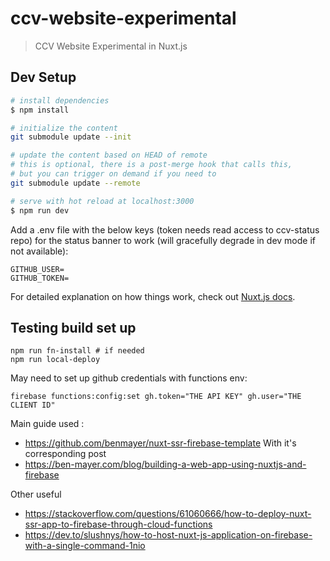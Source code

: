 # ccv-website-experimental

> CCV Website Experimental in Nuxt.js

## Dev Setup

```bash
# install dependencies
$ npm install

# initialize the content
git submodule update --init

# update the content based on HEAD of remote
# this is optional, there is a post-merge hook that calls this,
# but you can trigger on demand if you need to
git submodule update --remote

# serve with hot reload at localhost:3000
$ npm run dev
```

Add a .env file with the below keys (token needs read access to ccv-status repo) for the status banner to work (will gracefully degrade in dev mode if not available):
```
GITHUB_USER=
GITHUB_TOKEN=
```

For detailed explanation on how things work, check out [Nuxt.js docs](https://nuxtjs.org).


## Testing build set up

```
npm run fn-install # if needed
npm run local-deploy
```

May need to set up github credentials with functions env:
```
firebase functions:config:set gh.token="THE API KEY" gh.user="THE CLIENT ID"
```

Main guide used :
* https://github.com/benmayer/nuxt-ssr-firebase-template
With it's corresponding post
* https://ben-mayer.com/blog/building-a-web-app-using-nuxtjs-and-firebase

Other useful
* https://stackoverflow.com/questions/61060666/how-to-deploy-nuxt-ssr-app-to-firebase-through-cloud-functions
* https://dev.to/slushnys/how-to-host-nuxt-js-application-on-firebase-with-a-single-command-1nio
